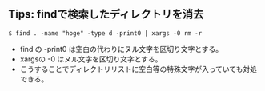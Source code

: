 ## Tips: findで検索したディレクトリを消去
```
$ find . -name "hoge" -type d -print0 | xargs -0 rm -r 
```
* find の -print0 は空白の代わりにヌル文字を区切り文字とする。
* xargsの -0 はヌル文字を区切り文字とする。
* こうすることでディレクトリリストに空白等の特殊文字が入っていても対処できる。
